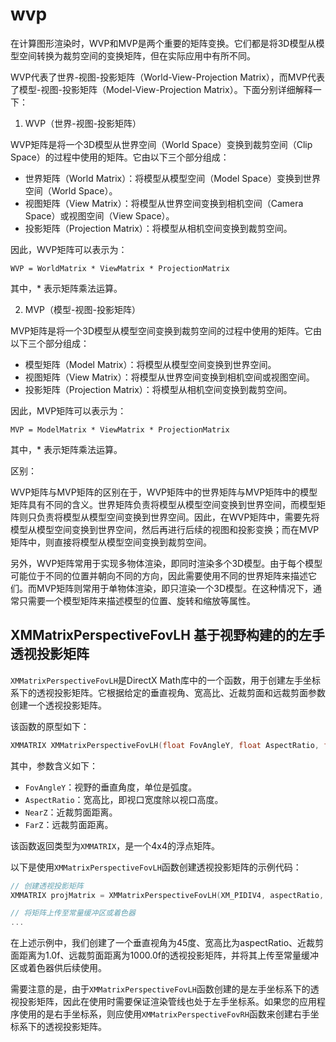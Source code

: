# wvp

在计算图形渲染时，WVP和MVP是两个重要的矩阵变换。它们都是将3D模型从模型空间转换为裁剪空间的变换矩阵，但在实际应用中有所不同。

WVP代表了世界-视图-投影矩阵（World-View-Projection Matrix），而MVP代表了模型-视图-投影矩阵（Model-View-Projection Matrix）。下面分别详细解释一下：

1. WVP（世界-视图-投影矩阵）

WVP矩阵是将一个3D模型从世界空间（World Space）变换到裁剪空间（Clip Space）的过程中使用的矩阵。它由以下三个部分组成：

- 世界矩阵（World Matrix）：将模型从模型空间（Model Space）变换到世界空间（World Space）。
- 视图矩阵（View Matrix）：将模型从世界空间变换到相机空间（Camera Space）或视图空间（View Space）。
- 投影矩阵（Projection Matrix）：将模型从相机空间变换到裁剪空间。

因此，WVP矩阵可以表示为：

```
WVP = WorldMatrix * ViewMatrix * ProjectionMatrix
```

其中，* 表示矩阵乘法运算。

2. MVP（模型-视图-投影矩阵）

MVP矩阵是将一个3D模型从模型空间变换到裁剪空间的过程中使用的矩阵。它由以下三个部分组成：

- 模型矩阵（Model Matrix）：将模型从模型空间变换到世界空间。
- 视图矩阵（View Matrix）：将模型从世界空间变换到相机空间或视图空间。
- 投影矩阵（Projection Matrix）：将模型从相机空间变换到裁剪空间。

因此，MVP矩阵可以表示为：

```
MVP = ModelMatrix * ViewMatrix * ProjectionMatrix
```

其中，* 表示矩阵乘法运算。

区别：

WVP矩阵与MVP矩阵的区别在于，WVP矩阵中的世界矩阵与MVP矩阵中的模型矩阵具有不同的含义。世界矩阵负责将模型从模型空间变换到世界空间，而模型矩阵则只负责将模型从模型空间变换到世界空间。因此，在WVP矩阵中，需要先将模型从模型空间变换到世界空间，然后再进行后续的视图和投影变换；而在MVP矩阵中，则直接将模型从模型空间变换到裁剪空间。

另外，WVP矩阵常用于实现多物体渲染，即同时渲染多个3D模型。由于每个模型可能位于不同的位置并朝向不同的方向，因此需要使用不同的世界矩阵来描述它们。而MVP矩阵则常用于单物体渲染，即只渲染一个3D模型。在这种情况下，通常只需要一个模型矩阵来描述模型的位置、旋转和缩放等属性。



## XMMatrixPerspectiveFovLH 基于视野构建的的左手透视投影矩阵

`XMMatrixPerspectiveFovLH`是DirectX Math库中的一个函数，用于创建左手坐标系下的透视投影矩阵。它根据给定的垂直视角、宽高比、近裁剪面和远裁剪面参数创建一个透视投影矩阵。

该函数的原型如下：

```cpp
XMMATRIX XMMatrixPerspectiveFovLH(float FovAngleY, float AspectRatio, float NearZ, float FarZ);
```

其中，参数含义如下：

- `FovAngleY`：视野的垂直角度，单位是弧度。
- `AspectRatio`：宽高比，即视口宽度除以视口高度。
- `NearZ`：近裁剪面距离。
- `FarZ`：远裁剪面距离。

该函数返回类型为`XMMATRIX`，是一个4x4的浮点矩阵。

以下是使用`XMMatrixPerspectiveFovLH`函数创建透视投影矩阵的示例代码：

```cpp
// 创建透视投影矩阵
XMMATRIX projMatrix = XMMatrixPerspectiveFovLH(XM_PIDIV4, aspectRatio, 1.0f, 1000.0f);

// 将矩阵上传至常量缓冲区或着色器
...
```

在上述示例中，我们创建了一个垂直视角为45度、宽高比为aspectRatio、近裁剪面距离为1.0f、远裁剪面距离为1000.0f的透视投影矩阵，并将其上传至常量缓冲区或着色器供后续使用。

需要注意的是，由于`XMMatrixPerspectiveFovLH`函数创建的是左手坐标系下的透视投影矩阵，因此在使用时需要保证渲染管线也处于左手坐标系。如果您的应用程序使用的是右手坐标系，则应使用`XMMatrixPerspectiveFovRH`函数来创建右手坐标系下的透视投影矩阵。